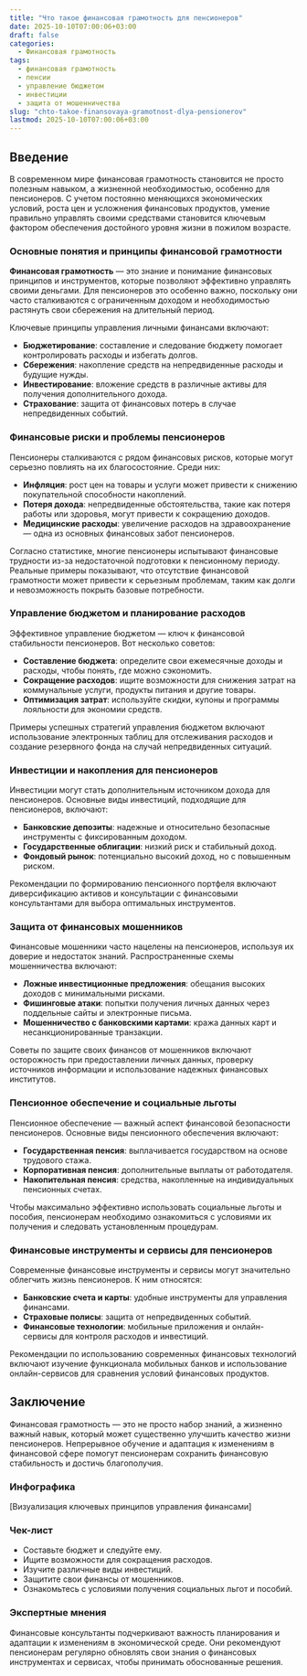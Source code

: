 ```yaml
---
title: "Что такое финансовая грамотность для пенсионеров"
date: 2025-10-10T07:00:06+03:00
draft: false
categories:
  - Финансовая грамотность
tags:
  - финансовая грамотность
  - пенсии
  - управление бюджетом
  - инвестиции
  - защита от мошенничества
slug: "chto-takoe-finansovaya-gramotnost-dlya-pensionerov"
lastmod: 2025-10-10T07:00:06+03:00
---
```


## Введение

В современном мире финансовая грамотность становится не просто полезным навыком, а жизненной необходимостью, особенно для пенсионеров. С учетом постоянно меняющихся экономических условий, роста цен и усложнения финансовых продуктов, умение правильно управлять своими средствами становится ключевым фактором обеспечения достойного уровня жизни в пожилом возрасте.

### Основные понятия и принципы финансовой грамотности

**Финансовая грамотность** — это знание и понимание финансовых принципов и инструментов, которые позволяют эффективно управлять своими деньгами. Для пенсионеров это особенно важно, поскольку они часто сталкиваются с ограниченным доходом и необходимостью растянуть свои сбережения на длительный период.

Ключевые принципы управления личными финансами включают:

- **Бюджетирование**: составление и следование бюджету помогает контролировать расходы и избегать долгов.
- **Сбережения**: накопление средств на непредвиденные расходы и будущие нужды.
- **Инвестирование**: вложение средств в различные активы для получения дополнительного дохода.
- **Страхование**: защита от финансовых потерь в случае непредвиденных событий.

### Финансовые риски и проблемы пенсионеров

Пенсионеры сталкиваются с рядом финансовых рисков, которые могут серьезно повлиять на их благосостояние. Среди них:

- **Инфляция**: рост цен на товары и услуги может привести к снижению покупательной способности накоплений.
- **Потеря дохода**: непредвиденные обстоятельства, такие как потеря работы или здоровья, могут привести к сокращению доходов.
- **Медицинские расходы**: увеличение расходов на здравоохранение — одна из основных финансовых забот пенсионеров.

Согласно статистике, многие пенсионеры испытывают финансовые трудности из-за недостаточной подготовки к пенсионному периоду. Реальные примеры показывают, что отсутствие финансовой грамотности может привести к серьезным проблемам, таким как долги и невозможность покрыть базовые потребности.

### Управление бюджетом и планирование расходов

Эффективное управление бюджетом — ключ к финансовой стабильности пенсионеров. Вот несколько советов:

- **Составление бюджета**: определите свои ежемесячные доходы и расходы, чтобы понять, где можно сэкономить.
- **Сокращение расходов**: ищите возможности для снижения затрат на коммунальные услуги, продукты питания и другие товары.
- **Оптимизация затрат**: используйте скидки, купоны и программы лояльности для экономии средств.

Примеры успешных стратегий управления бюджетом включают использование электронных таблиц для отслеживания расходов и создание резервного фонда на случай непредвиденных ситуаций.

### Инвестиции и накопления для пенсионеров

Инвестиции могут стать дополнительным источником дохода для пенсионеров. Основные виды инвестиций, подходящие для пенсионеров, включают:

- **Банковские депозиты**: надежные и относительно безопасные инструменты с фиксированным доходом.
- **Государственные облигации**: низкий риск и стабильный доход.
- **Фондовый рынок**: потенциально высокий доход, но с повышенным риском.

Рекомендации по формированию пенсионного портфеля включают диверсификацию активов и консультации с финансовыми консультантами для выбора оптимальных инструментов.

### Защита от финансовых мошенников

Финансовые мошенники часто нацелены на пенсионеров, используя их доверие и недостаток знаний. Распространенные схемы мошенничества включают:

- **Ложные инвестиционные предложения**: обещания высоких доходов с минимальными рисками.
- **Фишинговые атаки**: попытки получения личных данных через поддельные сайты и электронные письма.
- **Мошенничество с банковскими картами**: кража данных карт и несанкционированные транзакции.

Советы по защите своих финансов от мошенников включают осторожность при предоставлении личных данных, проверку источников информации и использование надежных финансовых институтов.

### Пенсионное обеспечение и социальные льготы

Пенсионное обеспечение — важный аспект финансовой безопасности пенсионеров. Основные виды пенсионного обеспечения включают:

- **Государственная пенсия**: выплачивается государством на основе трудового стажа.
- **Корпоративная пенсия**: дополнительные выплаты от работодателя.
- **Накопительная пенсия**: средства, накопленные на индивидуальных пенсионных счетах.

Чтобы максимально эффективно использовать социальные льготы и пособия, пенсионерам необходимо ознакомиться с условиями их получения и следовать установленным процедурам.

### Финансовые инструменты и сервисы для пенсионеров

Современные финансовые инструменты и сервисы могут значительно облегчить жизнь пенсионеров. К ним относятся:

- **Банковские счета и карты**: удобные инструменты для управления финансами.
- **Страховые полисы**: защита от непредвиденных событий.
- **Финансовые технологии**: мобильные приложения и онлайн-сервисы для контроля расходов и инвестиций.

Рекомендации по использованию современных финансовых технологий включают изучение функционала мобильных банков и использование онлайн-сервисов для сравнения условий финансовых продуктов.

## Заключение

Финансовая грамотность — это не просто набор знаний, а жизненно важный навык, который может существенно улучшить качество жизни пенсионеров. Непрерывное обучение и адаптация к изменениям в финансовой сфере помогут пенсионерам сохранить финансовую стабильность и достичь благополучия.

### Инфографика

[Визуализация ключевых принципов управления финансами]

### Чек-лист

- Составьте бюджет и следуйте ему.
- Ищите возможности для сокращения расходов.
- Изучите различные виды инвестиций.
- Защитите свои финансы от мошенников.
- Ознакомьтесь с условиями получения социальных льгот и пособий.

### Экспертные мнения

Финансовые консультанты подчеркивают важность планирования и адаптации к изменениям в экономической среде. Они рекомендуют пенсионерам регулярно обновлять свои знания о финансовых инструментах и сервисах, чтобы принимать обоснованные решения.
